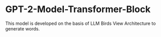 # GPT-2-Model-Transformer-Block
This model is developed on the basis of LLM Birds View Architecture to generate words.
